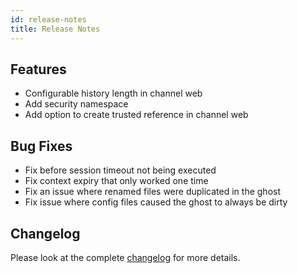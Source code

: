 ```yaml
---
id: release-notes
title: Release Notes
---
```


## Features

- Configurable history length in channel web
- Add security namespace
- Add option to create trusted reference in channel web

## Bug Fixes

- Fix before session timeout not being executed
- Fix context expiry that only worked one time
- Fix an issue where renamed files were duplicated in the ghost
- Fix issue where config files caused the ghost to always be dirty

## Changelog

Please look at the complete [changelog](https://github.com/botpress/botpress/blob/master/CHANGELOG.md) for more details.
